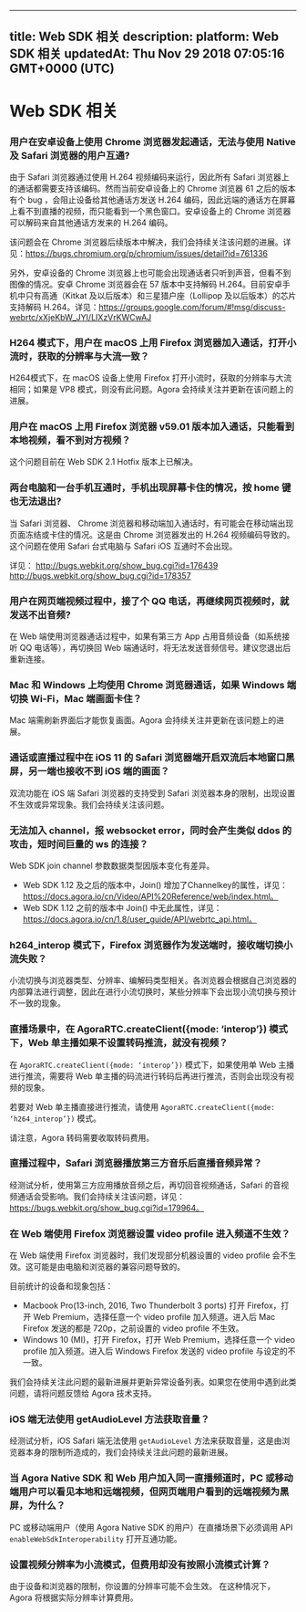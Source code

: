 
---
title: Web SDK 相关
description: 
platform: Web SDK 相关
updatedAt: Thu Nov 29 2018 07:05:16 GMT+0000 (UTC)
---
# Web SDK 相关
### 用户在安卓设备上使用 Chrome 浏览器发起通话，无法与使用 Native 及 Safari 浏览器的用户互通?
由于 Safari 浏览器通过使用 H.264 视频编码来运行，因此所有 Safari 浏览器上的通话都需要支持该编码。然而当前安卓设备上的 Chrome 浏览器 61 之后的版本有个 bug ，会阻止设备给其他通话方发送 H.264 编码，因此远端的通话方在屏幕上看不到直播的视频，而只能看到一个黑色窗口。安卓设备上的 Chrome 浏览器可以解码来自其他通话方发来的 H.264 编码。

该问题会在 Chrome 浏览器后续版本中解决，我们会持续关注该问题的进展。详见：https://bugs.chromium.org/p/chromium/issues/detail?id=761336

另外，安卓设备的 Chrome 浏览器上也可能会出现通话者只听到声音，但看不到图像的情况。安卓 Chrome 浏览器会在 57 版本中支持解码 H.264。目前安卓手机中只有高通（Kitkat 及以后版本）和三星猎户座（Lollipop 及以后版本）的芯片支持解码 H.264。详见：https://groups.google.com/forum/#!msg/discuss-webrtc/xXjeKbW_JYI/LIXzVrKWCwAJ

### H264 模式下，用户在 macOS 上用 Firefox 浏览器加入通话，打开小流时，获取的分辨率与大流一致？
H264模式下，在 macOS 设备上使用 Firefox 打开小流时，获取的分辨率与大流相同；如果是 VP8 模式，则没有此问题。Agora 会持续关注并更新在该问题上的进展。

### 用户在 macOS 上用 Firefox 浏览器 v59.01 版本加入通话，只能看到本地视频，看不到对方视频？
这个问题目前在 Web SDK 2.1 Hotfix 版本上已解决。

### 两台电脑和一台手机互通时，手机出现屏幕卡住的情况，按 home 键也无法退出?
当 Safari 浏览器、 Chrome 浏览器和移动端加入通话时，有可能会在移动端出现页面冻结或卡住的情况。这是由 Chrome 浏览器发出的 H.264 视频编码导致的。这个问题在使用 Safari 台式电脑与 Safari iOS 互通时不会出现。

详见：
http://bugs.webkit.org/show_bug.cgi?id=176439
http://bugs.webkit.org/show_bug.cgi?id=178357

### 用户在网页端视频过程中，接了个 QQ 电话，再继续网页视频时，就发送不出音频?
在 Web 端使用浏览器通话过程中，如果有第三方 App 占用音频设备（如系统接听 QQ 电话等），再切换回 Web 端通话时，将无法发送音频信号。建议您退出后重新连接。

### Mac 和 Windows 上均使用 Chrome 浏览器通话，如果 Windows 端切换 Wi-Fi，Mac 端画面卡住？
Mac 端需刷新界面后才能恢复画面。Agora 会持续关注并更新在该问题上的进展。

### 通话或直播过程中在 iOS 11 的 Safari 浏览器端开启双流后本地窗口黑屏，另一端也接收不到 iOS 端的画面？
双流功能在 iOS 端 Safari 浏览器的支持受到 Safari 浏览器本身的限制，出现设置不生效或异常现象。我们会持续关注该问题。

### 无法加入 channel，报 websocket error，同时会产生类似 ddos 的攻击，短时间巨量的 ws 的连接？
Web SDK join channel 参数数据类型因版本变化有差异。

* Web SDK 1.12 及之后的版本中，Join() 增加了Channelkey的属性，详见：https://docs.agora.io/cn/Video/API%20Reference/web/index.html。
* Web SDK 1.12 之前的版本中 Join() 中无此属性，详见：https://docs.agora.io/cn/1.8/user_guide/API/webrtc_api.html。

### h264_interop 模式下，Firefox 浏览器作为发送端时，接收端切换小流失败？
小流切换与浏览器类型、分辨率、编解码类型相关。各浏览器会根据自己浏览器的内部算法进行调整，因此在进行小流切换时，某些分辨率下会出现小流切换与预计不一致的现象。

### 直播场景中，在 AgoraRTC.createClient({mode: ‘interop’}) 模式下，Web 单主播如果不设置转码推流，就没有视频？
在 `AgoraRTC.createClient({mode: ‘interop’})` 模式下，如果使用单 Web 主播进行推流，需要将 Web 单主播的码流进行转码后再进行推流，否则会出现没有视频的现象。

若要对 Web 单主播直接进行推流，请使用 `AgoraRTC.createClient({mode: ‘h264_interop’})` 模式。

请注意，Agora 转码需要收取转码费用。

### 直播过程中，Safari 浏览器播放第三方音乐后直播音频异常？
经测试分析，使用第三方应用播放音频之后，再切回音视频通话，Safari 的音视频通话会受影响。我们会持续关注该问题，详见：https://bugs.webkit.org/show_bug.cgi?id=179964。

### 在 Web 端使用 Firefox 浏览器设置 video profile 进入频道不生效？
在 Web 端使用 Firefox 浏览器时，我们发现部分机器设置的 video profile 会不生效。这可能是由电脑和浏览器的兼容问题导致的。

目前统计的设备和现象包括：
* Macbook Pro(13-inch, 2016, Two Thunderbolt 3 ports) 打开 Firefox，打开 Web Premium，选择任意一个 video profile 加入频道。进入后 Mac Firefox 发送的都是 720p，之前设置的 video profile 不生效。
* Windows 10 (MI)，打开 Firefox，打开 Web Premium，选择任意一个 video profile 加入频道。进入后 Windows Firefox 发送的 video profile 与设定的不一致。

我们会持续关注此问题的最新进展并更新异常设备列表。如果您在使用中遇到此类问题，请将问题反馈给 Agora 技术支持。

### iOS 端无法使用 getAudioLevel 方法获取音量？
经测试分析，iOS Safari 端无法使用 `getAudioLevel` 方法来获取音量，这是由浏览器本身的限制所造成的，我们会持续关注此问题的最新进展。

### 当 Agora Native SDK 和 Web 用户加入同一直播频道时，PC 或移动端用户可以看见本地和远端视频，但网页端用户看到的远端视频为黑屏，为什么？
PC 或移动端用户（使用 Agora Native SDK 的用户）在直播场景下必须调用 API `enableWebSdkInteroperability` 打开互通功能。

### 设置视频分辨率为小流模式，但费用却没有按照小流模式计算？
由于设备和浏览器的限制，你设置的分辨率可能不会生效。 在这种情况下，Agora 将根据实际分辨率计算费用。
